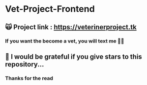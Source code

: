 # Vet-Project-Frontend

## 🙀 Project link : https://veterinerproject.tk

### If you want the become a vet, you will text me 🧑‍⚕️

## 🌟 I would be grateful if you give stars to this repository...

### Thanks for the read

